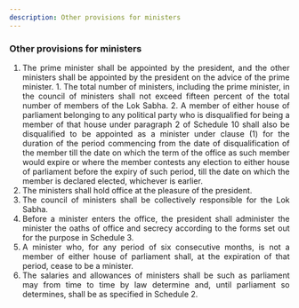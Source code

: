 ```yaml
---
description: Other provisions for ministers
---
```


### Other provisions for ministers

1. <div style="text-align: justify"> The prime minister shall be appointed by the president, and the other ministers shall be appointed by the president on the advice of the prime minister.
    1. The total number of ministers, including the prime minister, in the council of ministers shall not exceed fifteen percent of the total number of members of the Lok Sabha.
    2. A member of either house of parliament belonging to any political party who is disqualified for being a member of that house under paragraph 2 of Schedule 10 shall also be disqualified to be appointed as a minister under clause (1) for the duration of the period commencing from the date of disqualification of the member till the date on which the term of the office as such member would expire or where the member contests any election to either house of parliament before the expiry of such period, till the date on which the member is declared elected, whichever is earlier.
2. <div style="text-align: justify"> The ministers shall hold office at the pleasure of the president.
3. <div style="text-align: justify"> The council of ministers shall be collectively responsible for the Lok Sabha.
4. <div style="text-align: justify"> Before a minister enters the office, the president shall administer the minister the oaths of office and secrecy according to the forms set out for the purpose in Schedule 3.
5. <div style="text-align: justify"> A minister who, for any period of six consecutive months, is not a member of either house of parliament shall, at the expiration of that period, cease to be a minister.
6. <div style="text-align: justify"> The salaries and allowances of ministers shall be such as parliament may from time to time by law determine and, until parliament so determines, shall be as specified in Schedule 2.

